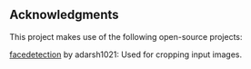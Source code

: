 ## Acknowledgments

This project makes use of the following open-source projects:

[facedetection](https://github.com/adarsh1021/facedetection) by adarsh1021: Used for cropping input images. 
